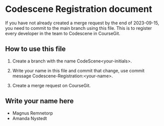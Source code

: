 # Codescene Registration document

If you have not already created a merge request by the end of 2023-09-15, you need to commit to the main branch using this file. This is to register every developer in the team to Codescene in CourseGit.

## How to use this file

1. Create a branch with the name CodeScene\<your-initials\>.

2. Write your name in this file and commit that change, use commit message Codescene-Registration:\<your-name\>.

3. Create a merge request on CourseGit.

## Write your name here
- Magnus Remnetorp
- Amanda Nystedt
